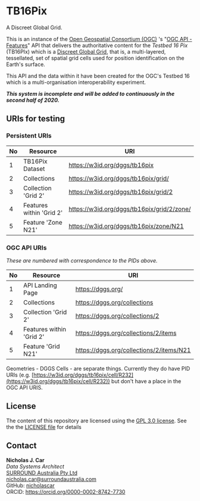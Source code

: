 # TB16Pix

A Discreet Global Grid.

This is an instance of the [Open Geospatial Consortium (OGC)](https://www.ogc.org/) 's "[OGC API - Features](http://www.opengis.net/doc/IS/ogcapi-features-1/1.0)" API that delivers the authoritative content for the *Testbed 16 Pix* (TB16PIx) which is a [Discreet Global Grid](http://docs.opengeospatial.org/as/15-104r5/15-104r5.html#4), that is, a multi-layered, tessellated, set of spatial grid cells used for position identification on the Earth's surface.

This API and the data within it have been created for the OGC's Testbed 16 which is a multi-organisation interoperability experiment.

***This system is incomplete and will be added to continuously in the second half of 2020.***

## URIs for testing
### Persistent URIs

No | Resource | URI
--- | --- | ---
1 | TB16Pix Dataset | <https://w3id.org/dggs/tb16pix>
2 | Collections | <https://w3id.org/dggs/tb16pix/grid/>
3 | Collection 'Grid 2' | <https://w3id.org/dggs/tb16pix/grid/2>
4 | Features within 'Grid 2' | <https://w3id.org/dggs/tb16pix/grid/2/zone/>
5 | Feature 'Zone N21' | <https://w3id.org/dggs/tb16pix/zone/N21> 

### OGC API URIs
*These are numbered with correspondence to the PIDs above.*

No | Resource | URI
--- | --- | ---
1 | API Landing Page | <https://dggs.org/> 
2 | Collections | <https://dggs.org/collections> 
3 | Collection 'Grid 2' | <https://dggs.org/collections/2>
4 | Features within 'Grid 2' | <https://dggs.org/collections/2/items>
5 | Feature 'Grid N21' | <https://dggs.org/collections/2/items/N21>

Geometries - DGGS Cells - are separate things. Currently they do have PID URIs (e.g. 
[https://w3id.org/dggs/tb16pix/cell/R232](https://w3id.org/dggs/tb16pix/cell/R232)) but don't have a place in the OGC API URIS.

## License
The content of this repository are licensed using the [GPL 3.0 license](https://www.gnu.org/licenses/quick-guide-gplv3.html). See the the [LICENSE file](LICENSE) for details


## Contact
**Nicholas J. Car**  
*Data Systems Architect*  
[SURROUND Australia Pty Ltd](https://surroundaustralia.com)  
<nicholas.car@surroundaustralia.com>  
GitHub: [nicholascar](https://github.com/nicholascar)  
ORCID: <https://orcid.org/0000-0002-8742-7730>
 